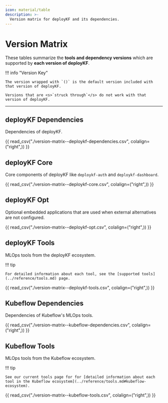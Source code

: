 ```yaml
---
icon: material/table
description: >-
  Version matrix for deployKF and its dependencies.
---
```


# Version Matrix

These tables summarize the __tools and dependency versions__ which are supported by __each version of deployKF__.

!!! info "Version Key"

    The version wrapped with `()` is the default version included with that version of deployKF.

    Versions that are <s>`struck through`</s> do not work with that version of deployKF.

---

## deployKF Dependencies

Dependencies of deployKF.

{{ read_csv("./version-matrix--deploykf-dependencies.csv", colalign=("right",)) }}

## deployKF Core

Core components of deployKF like `deploykf-auth` and `deploykf-dashboard`.

{{ read_csv("./version-matrix--deploykf-core.csv", colalign=("right",)) }}

## deployKF Opt

Optional embedded applications that are used when external alternatives are not configured.

{{ read_csv("./version-matrix--deploykf-opt.csv", colalign=("right",)) }}

## deployKF Tools

MLOps tools from the deployKF ecosystem.

!!! tip

    For detailed information about each tool, see the [supported tools](../reference/tools.md) page.

{{ read_csv("./version-matrix--deploykf-tools.csv", colalign=("right",)) }}

## Kubeflow Dependencies

Dependencies of Kubeflow's MLOps tools.

{{ read_csv("./version-matrix--kubeflow-dependencies.csv", colalign=("right",)) }}

## Kubeflow Tools

MLOps tools from the Kubeflow ecosystem.

!!! tip

    See our current tools page for for [detailed information about each tool in the Kubeflow ecosystem](../reference/tools.md#kubeflow-ecosystem).

{{ read_csv("./version-matrix--kubeflow-tools.csv", colalign=("right",)) }}